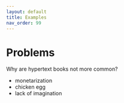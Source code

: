 ```yaml
---
layout: default
title: Examples
nav_order: 99
---
```


#  Problems 

Why are hypertext books not more common?


- monetarization
- chicken egg
- lack of imagination


